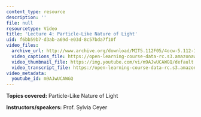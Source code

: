 ```yaml
---
content_type: resource
description: ''
file: null
resourcetype: Video
title: 'Lecture 4: Particle-Like Nature of Light'
uid: f6bb59b7-d3ab-a69d-e03d-8c57bda7f10f
video_files:
  archive_url: http://www.archive.org/download/MIT5.112F05/4ocw-5.112-14sep2005-220k.mp4
  video_captions_file: https://open-learning-course-data-rc.s3.amazonaws.com/5-112-principles-of-chemical-science-fall-2005/d0cc9b054e7d5232b52de778e6b7ccbe_m9AJwUCAWGQ.vtt
  video_thumbnail_file: https://img.youtube.com/vi/m9AJwUCAWGQ/default.jpg
  video_transcript_file: https://open-learning-course-data-rc.s3.amazonaws.com/5-112-principles-of-chemical-science-fall-2005/d94718050d382446e4046185a6a88ecd_m9AJwUCAWGQ.pdf
video_metadata:
  youtube_id: m9AJwUCAWGQ
---
```


**Topics covered:** Particle-Like Nature of Light

**Instructors/speakers:** Prof. Sylvia Ceyer